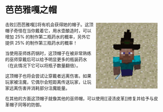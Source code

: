 # 芭芭雅嘎之帽

<div style="width:500px;">
<img src="/images/Items/babahat.png" align="right" width="200" hspace="5" vspace="5" />
  <p>击败[[芭芭雅嘎]]将有机会获得她的帽子。这顶帽子奇怪在当你戴着它，用水壶酿造时，可以增加 25% 的制作第二瓶药水的概率，另外它提供 25% 的制作第三瓶药水的概率！</p>

  <p>当使用巫师炼药锅时，这顶帽子在被非常熟练的巫师穿戴后可以给予明显更多的瓶装药水（在此情况下它可以将瓶子数量翻倍）。</p>

  <p>这顶帽子也将会尝试让穿戴者远离伤害。如果玩家被注魔，它偶尔会短距离传送玩家，让玩家远离伤害并消耗部分注魔能量。</p>

  <p>在其他的方面这顶帽子就像其他的巫师帽，可以使用[[浸渍皮革]]修复并给予与皮革帽子同等的防御。</p>
</div>
